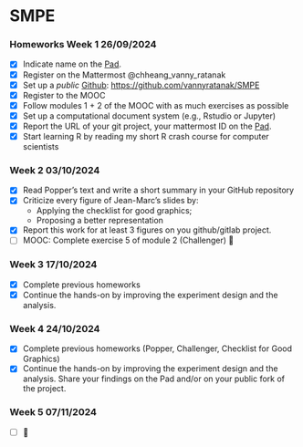 # SMPE

### Homeworks Week 1 26/09/2024
- [x] Indicate name on the [Pad](https://codimd.math.cnrs.fr/KuxyhmiYSbq3EewdRL993g?).
- [x] Register on the Mattermost @chheang_vanny_ratanak
- [x] Set up a *public* [Github](https://github.com/vannyratanak/SMPE): https://github.com/vannyratanak/SMPE
- [x] Register to the MOOC
- [x] Follow modules 1 + 2 of the MOOC with as much exercises as possible
- [x] Set up a computational document system (e.g., Rstudio or Jupyter)
- [x] Report the URL of your git project, your mattermost ID on the [Pad](https://codimd.math.cnrs.fr/KuxyhmiYSbq3EewdRL993g?).
- [x] Start learning R by reading my short R crash course for computer scientists

### Week 2 03/10/2024
- [x] Read Popper’s text and write a short summary in your GitHub repository
- [x] Criticize every figure of Jean-Marc’s slides by:
    - Applying the checklist for good graphics;
    - Proposing a better representation
- [x] Report this work for at least 3 figures on you github/gitlab project.
- [ ] MOOC: Complete exercise 5 of module 2 (Challenger) :construction:

### Week 3 17/10/2024
- [x] Complete previous homeworks
- [x] Continue the hands-on by improving the experiment design and the analysis.

### Week 4 24/10/2024
- [x] Complete previous homeworks (Popper, Challenger, Checklist for Good Graphics)
- [x] Continue the hands-on by improving the experiment design and the analysis. Share your findings on the Pad and/or on your public fork of the project.

### Week 5 07/11/2024
- [ ]  :construction: